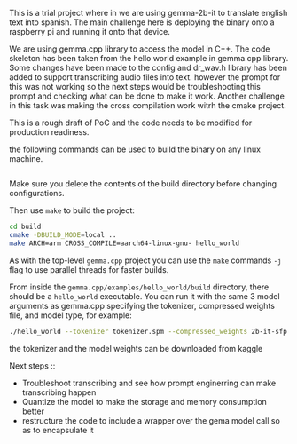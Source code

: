 This is a trial project where in we are using gemma-2b-it to translate english text into spanish.
The main challenge here is deploying the binary onto a raspberry pi and running it onto that device.

We are using gemma.cpp library to access the model in C++. The code skeleton has been taken from the hello world example in gemma.cpp library.
Some changes have been made to the config and dr_wav.h library has been added to support transcribing audio files into text.
however the prompt for this was not working so the next steps would be troubleshooting this prompt and checking what can be done to make it work.
Another challenge in this task was making the cross compilation work witrh the cmake project.

This is a rough draft of PoC and the code needs to be modified for production readiness.

the following commands can be used to build the binary on any linux machine.
```sh
```

Make sure you delete the contents of the build directory before changing
configurations.

Then use `make` to build the project:

```sh
cd build
cmake -DBUILD_MODE=local ..
make ARCH=arm CROSS_COMPILE=aarch64-linux-gnu- hello_world
```

As with the top-level `gemma.cpp` project you can use the `make` commands `-j`
flag to use parallel threads for faster builds.

From inside the `gemma.cpp/examples/hello_world/build` directory, there should
be a `hello_world` executable. You can run it with the same 3 model arguments as
gemma.cpp specifying the tokenizer, compressed weights file, and model type, for
example:

```sh
./hello_world --tokenizer tokenizer.spm --compressed_weights 2b-it-sfp.sbs --model 2b-it
```
the tokenizer and the model weights can be downloaded from kaggle

Next steps ::
- Troubleshoot transcribing and see how prompt enginerring can make transcribing happen
- Quantize the model to make the storage and memory consumption better
- restructure the code to include a wrapper over the gema model call so as to encapsulate it
